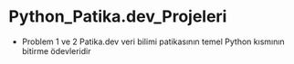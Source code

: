# Python_Patika.dev_Projeleri
- Problem 1 ve 2 Patika.dev veri bilimi patikasının temel Python kısmının bitirme ödevleridir
